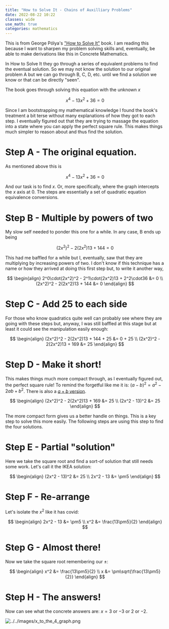 ```yaml
---
title: "How to Solve It - Chains of Auxilliary Problems"
date: 2022-08-22 10:22
classes: wide
use_math: true
categories: mathematics
---
```


This is from  George Pólya's ["How to Solve
It"](https://amzn.to/3S8cHr3) book. I am reading this because I
want to sharpen my problem solving skills and, eventually, be able to make derivations like this in Concrete
Mathematics.

In How to Solve It they go through a series of equivalent problems to find the eventual solution. So we may not know the
solution to our original problem A but we can go through B, C, D, etc. until we find a solution we know or that can be
directly "seen".

The book goes through solving this equation with the unknown $x$

$$
x^4 - 13x^2 + 36 = 0
$$

Since I am bootstrapping my mathematical knowledge I found the book's treatment a bit terse without many explanations of
how they got to each step. I eventually figured out that they are trying to massage the equation into a state where you
can apply the perfect square rule. This makes things much simpler to reason about and thus find the solution.

# Step A - The original equation.

As mentioned above this is

$$
x^4 - 13x^2 + 36 = 0
$$

And our task is to find $x$. Or, more specifically, where the graph intercepts the $x$ axis at $0$. The steps are
essentially a set of quadratic equation equivalence conversions.

# Step B - Multiple by powers of two

My slow self needed to ponder this one for a while. In any case, B ends up being

$$
(2x^2)^2 - 2(2x^2)13 + 144 = 0
$$

This had me baffled for a while but I, eventually, saw that they are multiplying by increasing powers of two. I don't
know if this technique has a name or how they arrived at doing this first step but, to write it another way,

$$
\begin{align}
2^0\cdot(2x^2)^2 - 2^1\cdot(2x^2)13 + 2^2\cdot36 &= 0 \\
(2x^2)^2 - 2(2x^2)13 + 144 &= 0
\end{align}
$$

# Step C - Add 25 to each side

For those who know quadratics quite well can probably see where they are going with these steps but, anyway, I was still
baffled at this stage but at least it could see the manipulation easily enough:

$$
\begin{align}
(2x^2)^2 - 2(2x^2)13 + 144 + 25 &= 0 + 25 \\
(2x^2)^2 - 2(2x^2)13 + 169 &= 25
\end{align}
$$

# Step D - Make it short!

This makes things much more compact through, as I eventually figured out, the perfect square rule! To remind the
forgetful like me it is: $(a - b)^2 = a^2 - 2ab + b^2$. There is also a [$a + b$
version](https://www.khanacademy.org/math/algebra/x2f8bb11595b61c86:quadratics-multiplying-factoring/x2f8bb11595b61c86:factor-perfect-squares/a/factoring-quadratics-perfect-squares).

$$
\begin{align}
(2x^2)^2 - 2(2x^2)13 + 169 &= 25 \\
(2x^2 - 13)^2 &= 25
\end{align}
$$

The more compact form gives us a better handle on things. This is a key step to solve this more easily. The following
steps are using this step to find the four solutions.

# Step E - Partial "solution"

Here we take the square root and find a sort-of solution that still needs some work. Let's call it the IKEA solution:

$$
\begin{align}
(2x^2 - 13)^2 &= 25 \\
2x^2 - 13 &= \pm5
\end{align}
$$

# Step F - Re-arrange

Let's isolate the $x^2$ like it has covid:

$$
\begin{align}
2x^2 - 13 &= \pm5 \\
x^2 &= \frac{13\pm5}{2}
\end{align}
$$

# Step G - Almost there!

Now we take the square root remembering our $\pm$:

$$
\begin{align}
x^2 &= \frac{13\pm5}{2} \\
x &= \pm\sqrt{\frac{13\pm5}{2}}
\end{align}
$$

# Step H - The answers!

Now can see what the concrete answers are: $x = 3$ or $-3$ or $2$ or $-2$.

![../../images/x_to_the_4_graph.png](../../images/x_to_the_4_graph.png)
